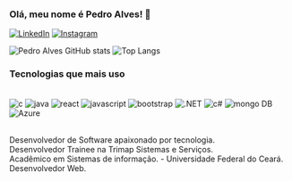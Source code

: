 ### Olá, meu nome é Pedro Alves! 👋
[![LinkedIn](https://img.shields.io/badge/LinkedIn-0077B5?style=for-the-badge&logo=linkedin&logoColor=white)](https://www.linkedin.com/in/pedro-alves-dev/)
[![Instagram](https://img.shields.io/badge/Instagram-E4405F?style=for-the-badge&logo=instagram&logoColor=white)](https://www.instagram.com/dev.pedroalves/)

![Pedro Alves GitHub stats](https://github-readme-stats.vercel.app/api?username=pedroalvespro&show_icons=true&theme=dark)
![Top Langs](https://github-readme-stats.vercel.app/api/top-langs/?username=pedroalvespro&hide_progress=true)


### Tecnologias que mais uso 
<div style="display: inline_block"><br>
  <img align="center" alt="c" src="https://img.shields.io/badge/C-00599C?style=for-the-badge&logo=c&logoColor=white" />
  <img align="center" alt="java" src="https://img.shields.io/badge/Java-ED8B00?style=for-the-badge&logo=openjdk&logoColor=white" />
  <img align="center" alt="react" src="https://img.shields.io/badge/React-20232A?style=for-the-badge&logo=react&logoColor=61DAFB" />
  <img align="center" alt="javascript" src="https://img.shields.io/badge/JavaScript-F7DF1E?style=for-the-badge&logo=javascript&logoColor=black" />
  <img align="center" alt="bootstrap" src="https://img.shields.io/badge/Bootstrap-563D7C?style=for-the-badge&logo=bootstrap&logoColor=white" />
  <img align="center" alt=".NET" src="https://img.shields.io/badge/.NET-5C2D91?style=for-the-badge&logo=.net&logoColor=white" />
  <img align="center" alt="c#" src="https://img.shields.io/badge/C%23-239120?style=for-the-badge&logo=c-sharp&logoColor=white" />
  <img align="center" alt="mongo DB" src="https://img.shields.io/badge/MongoDB-4EA94B?style=for-the-badge&logo=mongodb&logoColor=white"/>
  <img align="center" alt="Azure" src="https://img.shields.io/badge/Microsoft_Azure-0089D6?style=for-the-badge&logo=microsoft-azure&logoColor=white"/>

</div>
<br>

Desenvolvedor de Software apaixonado por tecnologia. <br>
Desenvolvedor Trainee na Trimap Sistemas e Serviços. <br>
Acadêmico em Sistemas de informação. - Universidade Federal do Ceará. <br>
Desenvolvedor Web. <br>
